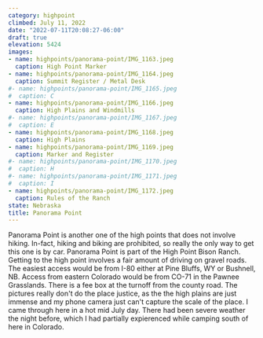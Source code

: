 ```yaml
---
category: highpoint
climbed: July 11, 2022
date: "2022-07-11T20:08:27-06:00"
draft: true
elevation: 5424
images:
- name: highpoints/panorama-point/IMG_1163.jpeg
  caption: High Point Marker 
- name: highpoints/panorama-point/IMG_1164.jpeg
  caption: Summit Register / Metal Desk
#- name: highpoints/panorama-point/IMG_1165.jpeg
#  caption: C
- name: highpoints/panorama-point/IMG_1166.jpeg
  caption: High Plains and Windmills
#- name: highpoints/panorama-point/IMG_1167.jpeg
#  caption: E
- name: highpoints/panorama-point/IMG_1168.jpeg
  caption: High Plains
- name: highpoints/panorama-point/IMG_1169.jpeg
  caption: Marker and Register
#- name: highpoints/panorama-point/IMG_1170.jpeg
#  caption: H
#- name: highpoints/panorama-point/IMG_1171.jpeg
#  caption: I
- name: highpoints/panorama-point/IMG_1172.jpeg
  caption: Rules of the Ranch
state: Nebraska
title: Panorama Point
---
```

Panorama Point is another one of the high points that does not involve hiking.  In-fact, hiking and biking are prohibited, so really the only way to get this one is by car.  Panorama Point is part of the High Point Bison Ranch.  Getting to the high point involves a fair amount of driving on gravel roads.  The easiest access would be from I-80 either at Pine Bluffs, WY or Bushnell, NB.  Access from eastern Colorado would be from CO-71 in the Pawnee Grasslands.  There is a fee box at the turnoff from the county road.  The pictures really don't do the place justice, as the the high plains are just immense and my phone camera just can't capture the scale of the place.  I came through here in a hot mid July day.  There had been severe weather the night before, which I had partially expierenced while camping south of here in Colorado.
